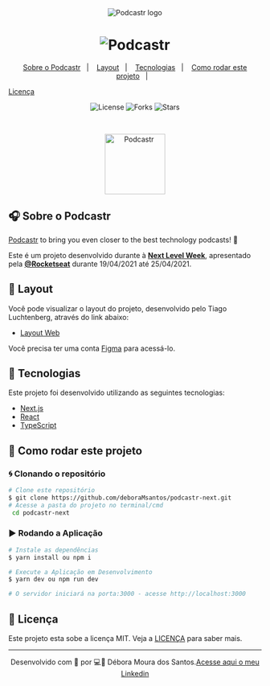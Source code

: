 <div align="center">
  <img src="github/podcastr-logo.svg" alt="Podcastr logo">
</div>

<h1 align="center">
    <img alt="Podcastr" title="Podcastr" src="github/podcastr.svg" />
</h1>

<p align="center">
  <a href="#-project">Sobre o Podcastr</a>&nbsp;&nbsp;&nbsp;|&nbsp;&nbsp;&nbsp;
    <a href="#-layout">Layout</a>&nbsp;&nbsp;&nbsp;|&nbsp;&nbsp;&nbsp;
  <a href="#technologies">Tecnologias</a>&nbsp;&nbsp;&nbsp;|&nbsp;&nbsp;&nbsp;
  <a href="#-rodar">Como rodar este projeto</a>&nbsp;&nbsp;&nbsp;|&nbsp;&nbsp;&nbsp;

<a href="#-license">Licença</a>

</p>

<p align="center">
  <img  src="https://img.shields.io/static/v1?label=license&message=MIT&color=5965E0&labelColor=121214" alt="License">
  
  <img src="https://img.shields.io/github/forks/deboraMsantos/podcastr-next?label=forks&message=MIT&color=5965E0&labelColor=121214" alt="Forks">

  <img src="https://img.shields.io/github/stars/deboraMsantos/podcastr-next?label=stars&message=MIT&color=5965E0&labelColor=121214" alt="Stars">
</p>

<br>

<p align="center">
  <img alt="Podcastr" src="github/icon.svg" width="120px">
</p>

## 🎧 Sobre o Podcastr

[Podcastr](https://dms-podcastr-nlw.vercel.app/) to bring you even closer to the best technology podcasts! 💜

Este é um projeto desenvolvido durante à **[Next Level Week](https://nextlevelweek.com/)**, apresentado pela **[@Rocketseat](https://github.com/Rocketseat)** durante 19/04/2021 até 25/04/2021.

## 🔖 Layout

Você pode visualizar o layout do projeto, desenvolvido pelo Tiago Luchtenberg, através do link abaixo:

- [Layout Web](https://www.figma.com/file/UwFEntsHpHYJlHNQAQr4gA/Podcastr?node-id=160%3A2761)

Você precisa ter uma conta [Figma](http://figma.com/) para acessá-lo.

## 🧪 Tecnologias

Este projeto foi desenvolvido utilizando as seguintes tecnologias:

- [Next.js](https://nextjs.org/)
- [React](https://reactjs.org)
- [TypeScript](https://www.typescriptlang.org/)

## 🚀 Como rodar este projeto

### 🌀 Clonando o repositório

```bash
# Clone este repositório
$ git clone https://github.com/deboraMsantos/podcastr-next.git
# Acesse a pasta do projeto no terminal/cmd
 cd podcastr-next
```

### ▶️ Rodando a Aplicação

```bash
# Instale as dependências
$ yarn install ou npm i

# Execute a Aplicação em Desenvolvimento
$ yarn dev ou npm run dev

# O servidor iniciará na porta:3000 - acesse http://localhost:3000
```

## 📝 Licença

Este projeto esta sobe a licença MIT. Veja a [LICENÇA](https://opensource.org/licenses/MIT) para saber mais.

---

<p align="center">Desenvolvido com 💜 por 💻🙋‍ Débora Moura dos Santos.<a href="https://www.linkedin.com/in/d%C3%A9bora-moura-dos-santos-57813335/">Acesse aqui o meu Linkedin</a> </p>
